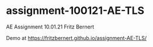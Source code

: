 # assignment-100121-AE-TLS
AE Assignment 10.01.21 Fritz Bernert

Demo at https://fritzbernert.github.io/assignment-AE-TLS/
